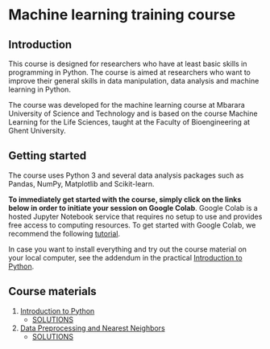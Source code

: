 # Machine learning training course

## Introduction 

This course is designed for researchers who have at least basic skills in programming in Python. The course is aimed at researchers who want to improve their general skills in data manipulation, data analysis and machine learning in Python.

The course was developed for the machine learning course at Mbarara University of Science and Technology and is based on the course Machine Learning for the Life Sciences, taught at the Faculty of Bioengineering at Ghent University. 

## Getting started

The course uses Python 3 and several data analysis packages such as Pandas, NumPy, Matplotlib and Scikit-learn. 

**To immediately get started with the course, simply click on the links below in order to initiate your session on Google Colab**. Google Colab is a hosted Jupyter Notebook service that requires no setup to use and provides free access to computing resources. To get started with Google Colab, we recommend the following [tutorial](https://colab.research.google.com).

In case you want to install everything and try out the course material on your local computer, see the addendum in the practical [Introduction to Python](https://colab.research.google.com/github/tfmortie/mlmust/blob/main/01_python_intro/Lab1_Python_intro.ipynb).

## Course materials

1. [Introduction to Python](https://colab.research.google.com/github/tfmortie/mlmust/blob/main/01_python_intro/Lab1_Python_intro.ipynb) 
    - [SOLUTIONS](https://colab.research.google.com/github/tfmortie/mlmust/blob/main/01_python_intro/Lab1_Python_intro_SOLVED.ipynb)
2. [Data Preprocessing and Nearest Neighbors](https://colab.research.google.com/github/tfmortie/mlmust/blob/main/02_knn/Lab2_KNN.ipynb)
    - [SOLUTIONS](https://colab.research.google.com/github/tfmortie/mlmust/blob/main/02_knn/Lab2_KNN_SOLVED.ipynb)